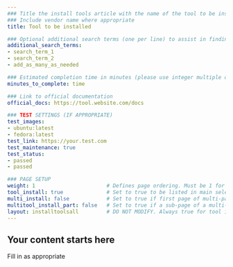 ```yaml
---
### Title the install tools article with the name of the tool to be installed
### Include vendor name where appropriate
title: Tool to be installed

### Optional additional search terms (one per line) to assist in finding the article
additional_search_terms:
- search_term_1
- search_term_2
- add_as_many_as_needed

### Estimated completion time in minutes (please use integer multiple of 5)
minutes_to_complete: time

### Link to official documentation
official_docs: https://tool.website.com/docs

### TEST SETTINGS (IF APPROPRIATE)
test_images:
- ubuntu:latest
- fedora:latest
test_link: https://your.test.com
test_maintenance: true
test_status:
- passed
- passed

### PAGE SETUP
weight: 1                       # Defines page ordering. Must be 1 for first (or only) page.
tool_install: true              # Set to true to be listed in main selection page, else false
multi_install: false            # Set to true if first page of multi-page article, else false
multitool_install_part: false   # Set to true if a sub-page of a multi-page article, else false
layout: installtoolsall         # DO NOT MODIFY. Always true for tool install articles
---
```

## Your content starts here

Fill in as appropriate
